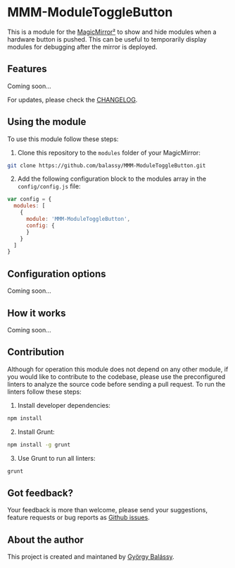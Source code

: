# MMM-ModuleToggleButton

This is a module for the [MagicMirror²](https://github.com/MichMich/MagicMirror/) to show and hide modules when a hardware button is pushed. This can be useful to temporarily display modules for debugging after the mirror is deployed.

## Features

Coming soon...

For updates, please check the [CHANGELOG](https://github.com/balassy/MMM-ModuleToggleButton/blob/master/CHANGELOG.md).

## Using the module

To use this module follow these steps:

1. Clone this repository to the `modules` folder of your MagicMirror:

```bash
git clone https://github.com/balassy/MMM-ModuleToggleButton.git
```

2. Add the following configuration block to the modules array in the `config/config.js` file:

```js
var config = {
  modules: [
    {
      module: 'MMM-ModuleToggleButton',
      config: {
      }
    }
  ]
}
```

## Configuration options

Coming soon...

## How it works

Coming soon...

## Contribution

Although for operation this module does not depend on any other module, if you would like to contribute to the codebase, please use the preconfigured linters to analyze the source code before sending a pull request. To run the linters follow these steps:

1. Install developer dependencies:

```bash
npm install
```

2. Install Grunt:

```bash
npm install -g grunt
```

3. Use Grunt to run all linters:

```bash
grunt
```

## Got feedback?

Your feedback is more than welcome, please send your suggestions, feature requests or bug reports as [Github issues](https://github.com/balassy/MMM-ModuleToggleButton/issues).

## About the author

This project is created and maintaned by [György Balássy](https://www.linkedin.com/in/balassy).
